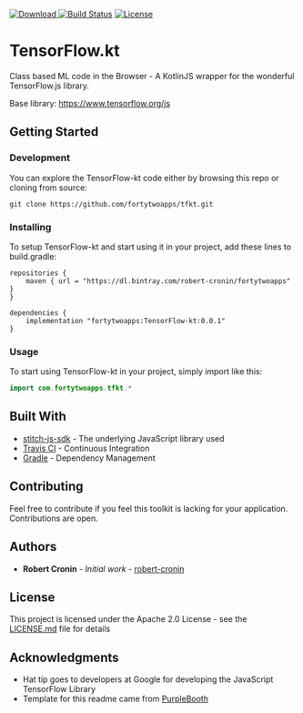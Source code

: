 [![Download](https://api.bintray.com/packages/robert-cronin/fortytwoapps/tfkt/images/download.svg) ](https://bintray.com/robert-cronin/fortytwoapps/tfkt/_latestVersion)
[![Build Status](https://travis-ci.org/fortytwoapps/tfkt.svg?branch=master)](https://travis-ci.org/fortytwoapps/tfkt)
[![License](https://img.shields.io/badge/License-Apache%202.0-blue.svg)](https://opensource.org/licenses/Apache-2.0)
# TensorFlow.kt
Class based ML code in the Browser - A KotlinJS wrapper for the wonderful TensorFlow.js library.

Base library: https://www.tensorflow.org/js

## Getting Started

### Development
You can explore the TensorFlow-kt code either by browsing this repo or cloning from source:
```
git clone https://github.com/fortytwoapps/tfkt.git
```

### Installing

To setup TensorFlow-kt and start using it in your project, add these lines to build.gradle:

```
repositories {
    maven { url = "https://dl.bintray.com/robert-cronin/fortytwoapps" }
}

dependencies {
    implementation "fortytwoapps:TensorFlow-kt:0.0.1"
}
```

### Usage

To start using TensorFlow-kt in your project, simply import like this:

```kotlin
import com.fortytwoapps.tfkt.*
```

## Built With

* [stitch-js-sdk](https://github.com/tensorflow/tfjs) - The underlying JavaScript library used
* [Travis CI](https://travis-ci.org/) - Continuous Integration
* [Gradle](https://gradle.org/) - Dependency Management

## Contributing

Feel free to contribute if you feel this toolkit is lacking for your application. Contributions are open.

## Authors

* **Robert Cronin** - *Initial work* - [robert-cronin](https://github.com/robert-cronin)

## License

This project is licensed under the Apache 2.0 License - see the [LICENSE.md](LICENSE.md) file for details

## Acknowledgments

* Hat tip goes to developers at Google for developing the JavaScript TensorFlow Library
* Template for this readme came from [PurpleBooth](https://github.com/PurpleBooth)
